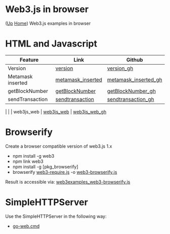 # Web3.js in browser  <!-- omit in toc --> 
([Up](..) [Home](..\..))
Web3.js examples in browser

# HTML and Javascript
  
| Feature           | Link                  | Github
| ---------         | -------               | ----------- 
| Version           | [version]             | [version_gh]
| Metamask inserted | [metamask_inserted]   | [metamask_inserted_gh]
| getBlockNumber    | [getBlockNumber]      | [getBlockNumber_gh]
| sendTransaction   | [sendtransaction]     | [sendtransaction_gh]
|
|
| web3js_web | [web3js_web] | [web3js_web_gh]


[version]:           https://web3examples.com/ethereum/web3js_browser/version.html
[web3js_web]:        https://web3examples.com/ethereum/web3js_browser/web3js_web.html
[metamask_inserted]: https://web3examples.com/ethereum/web3js_browser/metamask_inserted.html
[getBlockNumber]:    https://web3examples.com/ethereum/web3js_browser/getBlockNumber.html
[sendtransaction]:   https://web3examples.com/ethereum/web3js_browser/sendtransaction.html

[version_gh]:            https://github.com/web3examples/ethereum/blob/master/web3js_browser/version.html
[web3js_web_gh]:         https://github.com/web3examples/ethereum/blob/master/web3js_browser/web3js_web.html
[metamask_inserted_gh]:  https://github.com/web3examples/ethereum/blob/master/web3js_browser/metamask_inserted.html
[getBlockNumber_gh]:     https://github.com/web3examples/ethereum/blob/master/web3js_browser/getBlockNumber.html
[sendtransaction_gh]:    https://github.com/web3examples/ethereum/blob/master/web3js_browser/sendtransaction.html


# Browserify

Create a browser compatible version of web3.js 1.x
* npm install -g web3
* npm link web3
* npm install -g [pkg_browserify]
* browserify [web3-require.js] -o [web3-browserify.js]

Result is accessible via: [web3examples_web3-browserify.js]

[browserify]:                      https://www.npmjs.com/package/browserify
[web3-require.js]:                 https://github.com/web3examples/ethereum/blob/master/web3js_browser/web3-require.js
[web3-browserify.js]:              https://github.com/web3examples/ethereum/blob/master/web3js_browser/web3-browserify.js
[web3examples_web3-browserify.js]: http://web3examples.com/ethereum/web3js_browser/web3-browserify.js

# SimpleHTTPServer

Use the SimpleHTTPServer in the following way:
* [go-web.cmd]

[go-web.cmd]: https://github.com/web3examples/ethereum/blob/master/web3js_browser/go-web.cmd
